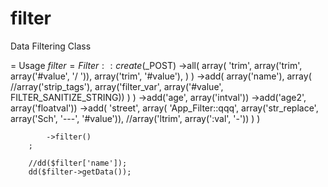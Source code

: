 filter
======

Data Filtering Class

= Usage
$filter = Filter::create($_POST)
			->all(
				array(
					'trim',
					array('trim', array('#value', '/ ')),
					array('trim', '#value'),
				)
			)
			->add(
				array('name'),
				array(
					//array('strip_tags'),
					array('filter_var', array('#value', FILTER_SANITIZE_STRING))
				)
			)
			->add('age', array('intval'))
			->add('age2', array('floatval'))
			->add(
				'street',
				array(
					'App_Filter::qqq',
					array('str_replace', array('Sch', '---', '#value')),
					//array('ltrim', array(':val', '-'))
				)
			)
			
			->filter()
		;
		
		//dd($filter['name']);
		dd($filter->getData());
